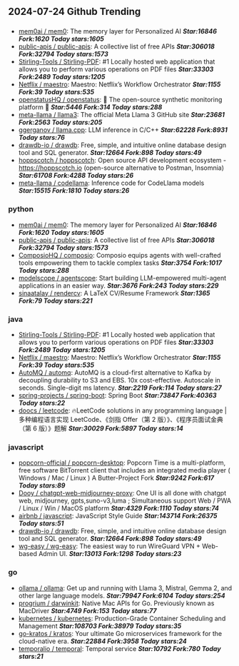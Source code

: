 ## 2024-07-24 Github Trending

### 
* [mem0ai / mem0](https://github.com/mem0ai/mem0): The memory layer for Personalized AI ***Star:16846 Fork:1620 Today stars:1605***
* [public-apis / public-apis](https://github.com/public-apis/public-apis): A collective list of free APIs ***Star:306018 Fork:32794 Today stars:1573***
* [Stirling-Tools / Stirling-PDF](https://github.com/Stirling-Tools/Stirling-PDF): #1 Locally hosted web application that allows you to perform various operations on PDF files ***Star:33303 Fork:2489 Today stars:1205***
* [Netflix / maestro](https://github.com/Netflix/maestro): Maestro: Netflix’s Workflow Orchestrator ***Star:1155 Fork:39 Today stars:535***
* [openstatusHQ / openstatus](https://github.com/openstatusHQ/openstatus): 🏓 The open-source synthetic monitoring platform 🏓 ***Star:5446 Fork:314 Today stars:288***
* [meta-llama / llama3](https://github.com/meta-llama/llama3): The official Meta Llama 3 GitHub site ***Star:23681 Fork:2563 Today stars:205***
* [ggerganov / llama.cpp](https://github.com/ggerganov/llama.cpp): LLM inference in C/C++ ***Star:62228 Fork:8931 Today stars:76***
* [drawdb-io / drawdb](https://github.com/drawdb-io/drawdb): Free, simple, and intuitive online database design tool and SQL generator. ***Star:12664 Fork:898 Today stars:49***
* [hoppscotch / hoppscotch](https://github.com/hoppscotch/hoppscotch): Open source API development ecosystem - https://hoppscotch.io (open-source alternative to Postman, Insomnia) ***Star:61708 Fork:4288 Today stars:26***
* [meta-llama / codellama](https://github.com/meta-llama/codellama): Inference code for CodeLlama models ***Star:15515 Fork:1810 Today stars:26***

### python
* [mem0ai / mem0](https://github.com/mem0ai/mem0): The memory layer for Personalized AI ***Star:16846 Fork:1620 Today stars:1605***
* [public-apis / public-apis](https://github.com/public-apis/public-apis): A collective list of free APIs ***Star:306018 Fork:32794 Today stars:1573***
* [ComposioHQ / composio](https://github.com/ComposioHQ/composio): Composio equips agents with well-crafted tools empowering them to tackle complex tasks ***Star:3754 Fork:1017 Today stars:288***
* [modelscope / agentscope](https://github.com/modelscope/agentscope): Start building LLM-empowered multi-agent applications in an easier way. ***Star:3676 Fork:243 Today stars:229***
* [sinaatalay / rendercv](https://github.com/sinaatalay/rendercv): A LaTeX CV/Resume Framework ***Star:1365 Fork:79 Today stars:221***

### java
* [Stirling-Tools / Stirling-PDF](https://github.com/Stirling-Tools/Stirling-PDF): #1 Locally hosted web application that allows you to perform various operations on PDF files ***Star:33303 Fork:2489 Today stars:1205***
* [Netflix / maestro](https://github.com/Netflix/maestro): Maestro: Netflix’s Workflow Orchestrator ***Star:1155 Fork:39 Today stars:535***
* [AutoMQ / automq](https://github.com/AutoMQ/automq): AutoMQ is a cloud-first alternative to Kafka by decoupling durability to S3 and EBS. 10x cost-effective. Autoscale in seconds. Single-digit ms latency. ***Star:2219 Fork:114 Today stars:27***
* [spring-projects / spring-boot](https://github.com/spring-projects/spring-boot): Spring Boot ***Star:73847 Fork:40363 Today stars:22***
* [doocs / leetcode](https://github.com/doocs/leetcode): 🔥LeetCode solutions in any programming language | 多种编程语言实现 LeetCode、《剑指 Offer（第 2 版）》、《程序员面试金典（第 6 版）》题解 ***Star:30029 Fork:5897 Today stars:14***

### javascript
* [popcorn-official / popcorn-desktop](https://github.com/popcorn-official/popcorn-desktop): Popcorn Time is a multi-platform, free software BitTorrent client that includes an integrated media player ( Windows / Mac / Linux ) A Butter-Project Fork ***Star:9242 Fork:617 Today stars:89***
* [Dooy / chatgpt-web-midjourney-proxy](https://github.com/Dooy/chatgpt-web-midjourney-proxy): One UI is all done with chatgpt web, midjourney, gpts,suno-v3,luma ; Simultaneous support Web / PWA / Linux / Win / MacOS platform ***Star:4329 Fork:1110 Today stars:74***
* [airbnb / javascript](https://github.com/airbnb/javascript): JavaScript Style Guide ***Star:143714 Fork:26375 Today stars:51***
* [drawdb-io / drawdb](https://github.com/drawdb-io/drawdb): Free, simple, and intuitive online database design tool and SQL generator. ***Star:12664 Fork:898 Today stars:49***
* [wg-easy / wg-easy](https://github.com/wg-easy/wg-easy): The easiest way to run WireGuard VPN + Web-based Admin UI. ***Star:13013 Fork:1298 Today stars:23***

### go
* [ollama / ollama](https://github.com/ollama/ollama): Get up and running with Llama 3, Mistral, Gemma 2, and other large language models. ***Star:79947 Fork:6104 Today stars:254***
* [progrium / darwinkit](https://github.com/progrium/darwinkit): Native Mac APIs for Go. Previously known as MacDriver ***Star:4749 Fork:153 Today stars:77***
* [kubernetes / kubernetes](https://github.com/kubernetes/kubernetes): Production-Grade Container Scheduling and Management ***Star:108703 Fork:38979 Today stars:35***
* [go-kratos / kratos](https://github.com/go-kratos/kratos): Your ultimate Go microservices framework for the cloud-native era. ***Star:22884 Fork:3958 Today stars:24***
* [temporalio / temporal](https://github.com/temporalio/temporal): Temporal service ***Star:10792 Fork:780 Today stars:21***
